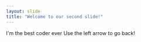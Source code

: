 ```yaml
---
layout: slide
title: "Welcome to our second slide!"
---
```

I'm the best coder ever
Use the left arrow to go back!
